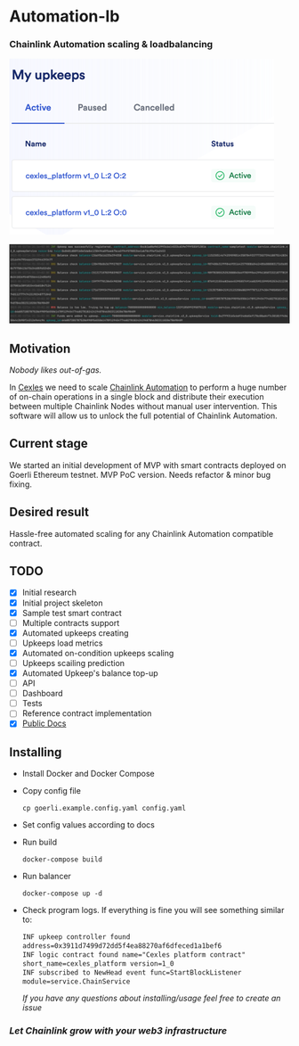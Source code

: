 # Automation-lb
### Chainlink Automation scaling &amp; loadbalancing 
![chainlink-view.png](docs/chainlink-view.png)

![sample-log.png](docs/sample-log.png)


## Motivation
_Nobody likes out-of-gas._

In [Cexles](https://cexles.finance) we need to scale [Chainlink Automation](https://chain.link/automation) to perform a huge number of on-chain operations in a single block and distribute their execution between multiple Chainlink Nodes without manual user intervention. 
This software will allow us to unlock the full potential of Chainlink Automation. 

## Current stage
We started an initial development of MVP with smart contracts deployed on Goerli Ethereum testnet.
MVP PoC version. Needs refactor & minor bug fixing.

## Desired result
Hassle-free automated scaling for any Chainlink Automation compatible contract. 

## TODO
- [x] Initial research
- [x] Initial project skeleton
- [x] Sample test smart contract
- [ ] Multiple contracts support
- [x] Automated upkeeps creating
- [ ] Upkeeps load metrics
- [x] Automated on-condition upkeeps scaling
- [ ] Upkeeps scailing prediction
- [x] Automated Upkeep's balance top-up
- [ ] API
- [ ] Dashboard
- [ ] Tests
- [ ] Reference contract implementation
- [x] [Public Docs](https://docs.cexles.finance)

## Installing
- Install Docker and Docker Compose
- Copy config file
  ```shell 
  cp goerli.example.config.yaml config.yaml
    ```
- Set config values according to docs
- Run build
  ```shell
  docker-compose build
  ```
- Run balancer
  ```shell
  docker-compose up -d
  ```
- Check program logs. If everything is fine you will see something similar to:
  ```shell
  INF upkeep controller found address=0x3911d7499d72dd5f4ea88270af6dfeced1a1bef6
  INF logic contract found name="Cexles platform contract" short_name=cexles_platform version=1_0
  INF subscribed to NewHead event func=StartBlockListener module=service.ChainService
  ```
  
    <i>If you have any questions about installing/usage feel free to create an issue</i>

### <i>Let Chainlink grow with your web3 infrastructure</i>
